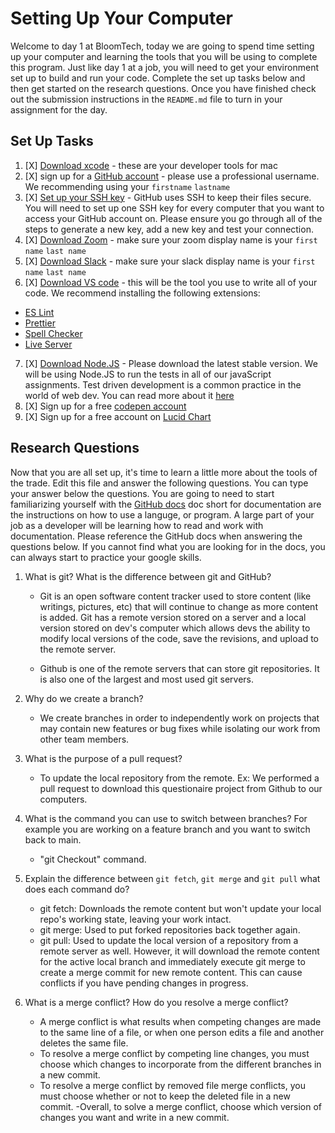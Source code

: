 # Setting Up Your Computer

Welcome to day 1 at BloomTech, today we are going to spend time setting up your computer and learning the tools that you will be using to complete this program. Just like day 1 at a job, you will need to get your environment set up to build and run your code. Complete the set up tasks below and then get started on the research questions. Once you have finished check out the submission instructions in the `README.md` file to turn in your assignment for the day. 

## Set Up Tasks 
1. [X] [Download xcode](https://apps.apple.com/us/app/xcode/id497799835?mt=12) - these are your developer tools for mac 
2. [X] sign up for a [GitHub account](https://github.com/join) - please use a professional username. We recommending using your `firstname` `lastname`
3. [X] [Set up your SSH key](https://docs.github.com/en/authentication/connecting-to-github-with-ssh/generating-a-new-ssh-key-and-adding-it-to-the-ssh-agent) - GitHub uses SSH to keep their files secure. You will need to set up one SSH key for every computer that you want to access your GitHub account on. Please ensure you go through all of the steps to generate a new key, add a new key and test your connection.
4. [X] [Download Zoom](https://zoom.us/download) - make sure your zoom display name is your `first name` `last name`
5. [X] [Download Slack](https://slack.com/help/articles/207677868-Download-Slack-for-Mac) - make sure your slack display name is your `first name` `last name` 
6. [X] [Download VS code](https://code.visualstudio.com/download) - this will be the tool you use to write all of your code. We recommend installing the following extensions: 
- [ES Lint](https://marketplace.visualstudio.com/items?itemName=dbaeumer.vscode-eslint)
- [Prettier](https://marketplace.visualstudio.com/items?itemName=esbenp.prettier-vscode)
- [Spell Checker](https://marketplace.visualstudio.com/items?itemName=streetsidesoftware.code-spell-checker)
- [Live Server](https://marketplace.visualstudio.com/items?itemName=ritwickdey.LiveServer)
7. [X] [Download Node.JS](https://nodejs.org/en/) - Please download the latest stable version. We will be using Node.JS to run the tests in all of our javaScript assignments. Test driven development is a common practice in the world of web dev. You can read more about it [here](https://www.freecodecamp.org/news/test-driven-development-what-it-is-and-what-it-is-not-41fa6bca02a2/) 
8. [X] Sign up for a free [codepen account](https://codepen.io/accounts/signup/user/free)
9. [X] Sign up for a free account on [Lucid Chart](https://www.lucidchart.com/pages/landing?utm_source=google&utm_medium=cpc&utm_campaign[…]tTwOoXp_lCeLTC97pikTFa5cE58FWHwjjpTSGsGPRqR2AAaAh-MEALw_wcB)

## Research Questions 

Now that you are all set up, it's time to learn a little more about the tools of the trade. Edit this file and answer the following questions. You can type your answer below the questions. You are going to need to start familiarizing yourself with the [GitHub docs](https://docs.github.com/en) doc short for documentation are the instructions on how to use a languge, or program. A large part of your job as a developer will be learning how to read and work with documentation. Please reference the GitHub docs when answering the questions below. If you cannot find what you are looking for in the docs, you can always start to practice your google skills. 

1. What is git? What is the difference between git and GitHub?
    - Git is an open software content tracker used to store content (like writings, pictures, etc) that will continue to change as more content is added. Git has a remote version stored on a server and a local version stored on dev's computer which allows devs the ability to modify local versions of the code, save the revisions, and upload to the remote server.  

    - Github is one of the remote servers that can store git repositories. It is also one of the largest and most used git servers.

2. Why do we create a branch?
    - We create branches in order to independently work on projects that may contain new features or bug fixes while isolating our work from other team members.

3. What is the purpose of a pull request?
    - To update the local repository from the remote. Ex: We performed a pull request to download this questionaire project from Github to our computers.

4. What is the command you can use to switch between branches? For example you are working on a feature branch and you want to switch back to main.
    - "git Checkout" command. 

5. Explain the difference between `git fetch`, `git merge` and `git pull` what does each command do?
    - git fetch: Downloads the remote content but won't update your local repo's working state, leaving your work intact.
    - git merge: Used to put forked repositories back together again.
    - git pull: Used to update the local version of a repository from a remote server as well. However, it will download the remote content for the active local branch and immediately execute git merge to create a merge commit for new remote content. This can cause conflicts if you have pending changes in progress.

6. What is a merge conflict? How do you resolve a merge conflict?
    - A merge conflict is what results when competing changes are made to the same line of a file, or when one person edits a file and another deletes the same file.
    - To resolve a merge conflict by competing line changes, you must choose which changes to incorporate from the different branches in a new commit.
    - To resolve a merge conflict by removed file merge conflicts, you must choose whether or not to keep the deleted file in a new commit.
    -Overall, to solve a merge conflict, choose which version of changes you want and write in a new commit.
